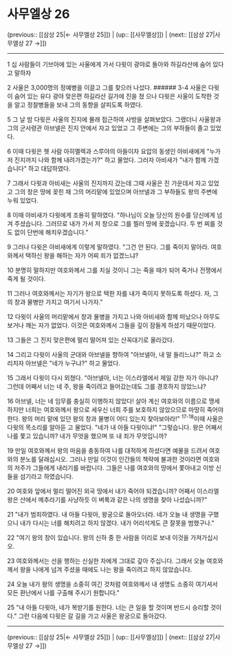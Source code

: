 # 사무엘상 26

(previous:: [[삼상 25|← 사무엘상 25]]) | (up:: [[사무엘상]]) | (next:: [[삼상 27|사무엘상 27 →]])

***




1 
십 사람들이 기브아에 있는 사울에게 가서 다윗이 광야로 돌아와 하길라산에 숨어 있다고 말하자 



2 
사울은 3,000명의 정예병을 이끌고 그를 찾으러 나섰다. ###### 3-4 사울은 다윗이 숨어 있는 유다 광야 맞은편 하길라산 길가에 진을 쳤 으나 다윗은 사울이 도착한 것을 알고 정찰병들을 보내 그의 동향을 살피도록 하였다. 



5 
그 날 밤 다윗은 사울의 진지에 몰래 접근하여 사방을 살펴보았다. 그랬더니 사울왕과 그의 군사령관 아브넬은 진지 안에서 자고 있었고 그 주변에는 그의 부하들이 졸고 있었다. 



6 
이때 다윗은 헷 사람 아히멜렉과 스루야의 아들이자 요압의 동생인 아비새에게 "누가 저 진지까지 나와 함께 내려가겠는가?" 하고 물었다. 그러자 아비새가 "내가 함께 가겠습니다" 하고 대답하였다. 



7 
그래서 다윗과 아비새는 사울의 진지까지 갔는데 그때 사울은 진 가운데서 자고 있었고 그의 창은 땅에 꽂힌 채 그의 머리맡에 있었으며 아브넬과 그 부하들도 왕의 주변에 누워 있었다. 



8 
이때 아비새가 다윗에게 조용히 말하였다. "하나님이 오늘 당신의 원수를 당신에게 넘겨 주셨습니다. 그러므로 내가 가서 저 창으로 그를 찔러 땅에 꽂겠습니다. 두 번 찌를 것도 없이 단번에 해치우겠습니다." 



9 
그러나 다윗은 아비새에게 이렇게 말하였다. "그건 안 된다. 그를 죽이지 말아라. 여호와께서 택하신 왕을 해하는 자가 어찌 죄가 없겠느냐? 



10 
분명히 말하지만 여호와께서 그를 치실 것이니 그는 죽을 때가 되어 죽거나 전쟁에서 죽게 될 것이다. 



11 
그러나 여호와께서는 자기가 왕으로 택한 자를 내가 죽이지 못하도록 하셨다. 자, 그의 창과 물병만 가지고 여기서 나가자." 



12 
다윗이 사울의 머리맡에서 창과 물병을 가지고 나와 아비새와 함께 떠났으나 아무도 보거나 깨는 자가 없었다. 이것은 여호와께서 그들을 깊이 잠들게 하셨기 때문이었다. 



13 
그들은 그 진지 맞은편에 멀리 떨어져 있는 산꼭대기로 올라갔다. 



14 
그리고 다윗이 사울의 군대와 아브넬을 향하여 "아브넬아, 내 말 들리느냐?" 하고 소리치자 아브넬은 "네가 누구냐?" 하고 물었다. 



15 
그래서 다윗이 다시 외쳤다. "아브넬아, 너는 이스라엘에서 제일 강한 자가 아니냐? 그런데 어째서 너는 네 주, 왕을 죽이려고 들어갔는데도 그를 경호하지 않았느냐? 



16 
아브넬, 너는 네 임무를 충실히 이행하지 않았다! 살아 계신 여호와의 이름으로 맹세하지만 너희는 여호와께서 왕으로 세우신 너희 주를 보호하지 않았으므로 마땅히 죽어야 한다. 왕의 머리 맡에 있던 왕의 창과 물병이 어디 있는지 찾아보아라!" <sup class="versenum">17-18</sup>이때 사울은 다윗의 목소리를 알아듣 고 물었다. "네가 내 아들 다윗이냐!" "그렇습니다. 왕은 어째서 나를 쫓고 있습니까? 내가 무엇을 했으며 또 내 죄가 무엇입니까? 



19 
만일 여호와께서 왕의 마음을 충동하여 나를 대적하게 하셨다면 예물을 드려서 여호와의 분노를 달래십시오. 그러나 만일 이것이 인간들의 책략에 불과한 것이라면 여호와의 저주가 그들에게 내리기를 바랍니다. 그들은 나를 여호와의 땅에서 쫓아내고 이방 신들을 섬기라고 하였습니다. 



20 
여호와 앞에서 멀리 떨어진 외국 땅에서 내가 죽어야 되겠습니까? 어째서 이스라엘 왕은 산에서 메추라기를 사냥하듯 이 벼룩과 같은 나의 생명을 찾아 나섰습니까?" 



21 
"내가 범죄하였다. 내 아들 다윗아, 왕궁으로 돌아오너라. 네가 오늘 내 생명을 구했으니 내가 다시는 너를 해치려고 하지 않겠다. 내가 어리석게도 큰 잘못을 범했구나." 



22 
"여기 왕의 창이 있습니다. 왕의 신하 중 한 사람을 이리로 보내 이것을 가져가십시오. 



23 
여호와께서는 선을 행하는 신실한 자에게 그대로 갚아 주십니다. 그래서 오늘 여호와께서 왕을 나에게 넘겨 주셨을 때에도 나는 왕을 죽이려고 하지 않았습니다. 



24 
오늘 내가 왕의 생명을 소중히 여긴 것처럼 여호와께서 내 생명도 소중히 여기셔서 모든 환난에서 나를 구출해 주시기 원합니다." 



25 
"내 아들 다윗아, 네가 복받기를 원한다. 너는 큰 일을 할 것이며 반드시 승리할 것이다." 그런 다음에 다윗은 갈 길을 가고 사울은 왕궁으로 돌아갔다.

***

(previous:: [[삼상 25|← 사무엘상 25]]) | (up:: [[사무엘상]]) | (next:: [[삼상 27|사무엘상 27 →]])
